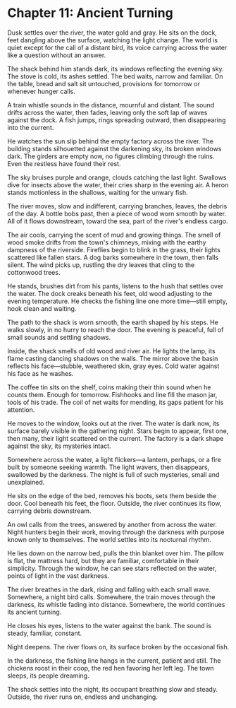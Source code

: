 # Chapter 11: Ancient Turning

Dusk settles over the river, the water gold and gray. He sits on the dock, feet dangling above the surface, watching the light change. The world is quiet except for the call of a distant bird, its voice carrying across the water like a question without an answer.

The shack behind him stands dark, its windows reflecting the evening sky. The stove is cold, its ashes settled. The bed waits, narrow and familiar. On the table, bread and salt sit untouched, provisions for tomorrow or whenever hunger calls.

A train whistle sounds in the distance, mournful and distant. The sound drifts across the water, then fades, leaving only the soft lap of waves against the dock. A fish jumps, rings spreading outward, then disappearing into the current.

He watches the sun slip behind the empty factory across the river. The building stands silhouetted against the darkening sky, its broken windows dark. The girders are empty now, no figures climbing through the ruins. Even the restless have found their rest.

The sky bruises purple and orange, clouds catching the last light. Swallows dive for insects above the water, their cries sharp in the evening air. A heron stands motionless in the shallows, waiting for the unwary fish.

The river moves, slow and indifferent, carrying branches, leaves, the debris of the day. A bottle bobs past, then a piece of wood worn smooth by water. All of it flows downstream, toward the sea, part of the river's endless cargo.

The air cools, carrying the scent of mud and growing things. The smell of wood smoke drifts from the town's chimneys, mixing with the earthy dampness of the riverside. Fireflies begin to blink in the grass, their lights scattered like fallen stars. A dog barks somewhere in the town, then falls silent. The wind picks up, rustling the dry leaves that cling to the cottonwood trees.

He stands, brushes dirt from his pants, listens to the hush that settles over the water. The dock creaks beneath his feet, old wood adjusting to the evening temperature. He checks the fishing line one more time—still empty, hook clean and waiting.

The path to the shack is worn smooth, the earth shaped by his steps. He walks slowly, in no hurry to reach the door. The evening is peaceful, full of small sounds and settling shadows.

Inside, the shack smells of old wood and river air. He lights the lamp, its flame casting dancing shadows on the walls. The mirror above the basin reflects his face—stubble, weathered skin, gray eyes. Cold water against his face as he washes.

The coffee tin sits on the shelf, coins making their thin sound when he counts them. Enough for tomorrow. Fishhooks and line fill the mason jar, tools of his trade. The coil of net waits for mending, its gaps patient for his attention.

He moves to the window, looks out at the river. The water is dark now, its surface barely visible in the gathering night. Stars begin to appear, first one, then many, their light scattered on the current. The factory is a dark shape against the sky, its mysteries intact.

Somewhere across the water, a light flickers—a lantern, perhaps, or a fire built by someone seeking warmth. The light wavers, then disappears, swallowed by the darkness. The night is full of such mysteries, small and unexplained.

He sits on the edge of the bed, removes his boots, sets them beside the door. Cool beneath his feet, the floor. Outside, the river continues its flow, carrying debris downstream.

An owl calls from the trees, answered by another from across the water. Night hunters begin their work, moving through the darkness with purpose known only to themselves. The world settles into its nocturnal rhythm.

He lies down on the narrow bed, pulls the thin blanket over him. The pillow is flat, the mattress hard, but they are familiar, comfortable in their simplicity. Through the window, he can see stars reflected on the water, points of light in the vast darkness.

The river breathes in the dark, rising and falling with each small wave. Somewhere, a night bird calls. Somewhere, the train moves through the darkness, its whistle fading into distance. Somewhere, the world continues its ancient turning.

He closes his eyes, listens to the water against the bank. The sound is steady, familiar, constant.

Night deepens. The river flows on, its surface broken by the occasional fish.

In the darkness, the fishing line hangs in the current, patient and still. The chickens roost in their coop, the red hen favoring her left leg. The town sleeps, its people dreaming.

The shack settles into the night, its occupant breathing slow and steady. Outside, the river runs on, endless and unchanging. 